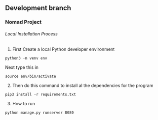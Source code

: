 ## Development branch

### Nomad Project

###### Local Installation Process

1. First Create a local Python developer environment

```
python3 -m venv env
```

Next type this in

```
source env/bin/activate
```

2. Then do this command to install al the dependencies for the program

```
pip3 install -r requirements.txt
```

3. How to run
```
python manage.py runserver 8080
```